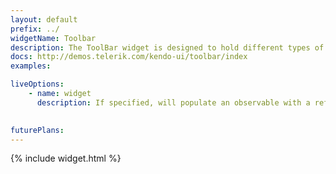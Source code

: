 ```yaml
---
layout: default
prefix: ../
widgetName: Toolbar
description: The ToolBar widget is designed to hold different types of controls such as buttons, button groups, toggle buttons, split buttons or other custom defined elements.
docs: http://demos.telerik.com/kendo-ui/toolbar/index
examples:

liveOptions:
    - name: widget
      description: If specified, will populate an observable with a reference to the actual widget

      
futurePlans:
---
```


{% include widget.html %}
